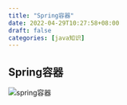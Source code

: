 ```yaml
---
title: "Spring容器"
date: 2022-04-29T10:27:58+08:00
draft: false
categories: [java知识]
---
```

## Spring容器

![spring容器](/img/spring容器/spring容器.png)

